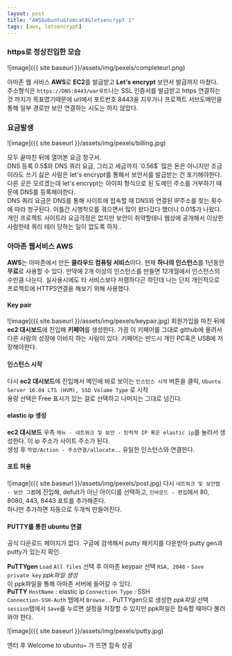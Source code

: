 ```yaml
---
layout: post
title: "AWS&ubuntu&tomcat8&letsencrypt 1"
tags: [aws, letsencrypt]
---
```


### https로 정상진입한 모습

![image]({{ site.baseurl }}/assets/img/pexels/completeurl.png)
  
아마존 웹 서비스 **AWS**로 **EC2**를 발급받고 **Let's encrypt** 보안서 발급까지 마쳤다.  
주소형식은 `https://DNS:8443/war루트`나는 SSL 인증서를 발급받고 https 연결하는 것 까지가 목표였기때문에 url에서 포트번호 8443을 지우거나 프로젝트 서브도메인을 통해 일부 경로만 보안 연결하는 시도는 하지 않았다.


### 요금발생

![image]({{ site.baseurl }}/assets/img/pexels/billing.jpg)
  
모두 끝마친 뒤에 열어본 요금 청구서.  
DNS 등록 0.5$와 DNS 쿼리 요금, 그리고 세금까지 `0.56$` 많은 돈은 아니지만 조금이라도 쓰기 싫은 사람은 let's encrypt를 통해서 보안서를 발급받는 건 포기해야한다. 다른 곳은 모르겠는데 let's encrypt는 아이피 형식으로 된 도메인 주소를 거부하기 때문에 DNS를 등록해야한다.  
DNS 쿼리 요금은 DNS를 통해 사이트에 접속할 때 DNS와 연결된 IP주소를 찾는 횟수에 따라 청구된다. 이틀간 시행착오를 겪으면서 많이 왔다갔다 했더니 0.01$가 나왔다. 개인 프로젝트 사이트라 요금걱정은 없지만 보안이 취약할테니 웹상에 공개해서 이상한 사람한테 쿼리 테러 당하는 일이 없도록 하자..  

### 아마존 웹서비스 AWS

**AWS**는 아마존에서 만든 **클라우드 컴퓨팅 서비스**이다. 현재 **하나의 인스턴스**를 1년동안 **무료**로 사용할 수 있다. 만약에 2개 이상의 인스턴스를 만들면 12개월에서 인스턴스의 수만큼 나눈다. 실사용시에도 타 서비스보다 저렴하다곤 하던데 나는 단지 개인적으로 프로젝트에 HTTPS연결을 해보기 위해 사용했다.  


#### Key pair

![image]({{ site.baseurl }}/assets/img/pexels/keypair.jpg)
회원가입을 마친 뒤에 **ec2 대시보드**에 진입해 **키페어**를 생성한다. 가끔 이 키페어를 그대로 github에 올려서 다른 사람의 성장에 이바지 하는 사람이 있다. 키페어는 반드시 개인 PC혹은 USB에 저장해야한다.  


#### 인스턴스 시작

다시 **ec2 대시보드**에 진입해서 메인에 바로 보이는 `인스턴스 시작` 버튼을 클릭, `Ubuntu Server 16.04 LTS (HVM), SSD Volume Type` 로 시작  
용량 선택은 Free 표시가 있는 걸로 선택하고 나머지는 그대로 넘긴다.  

#### elastic ip 생성
**ec2 대시보드** 우측 `메뉴 - 네트워크 및 보안 - 탄력적 IP 혹은 elastic ip`를 눌러서 생성한다. 이 ip 주소가 사이트 주소가 된다.  
생성 후 `작업/Action - 주소연결/allocate..` 유일한 인스턴스와 연결한다.  

#### 포트 허용
![image]({{ site.baseurl }}/assets/img/pexels/post.jpg)
다시 `네트워크 및 보안탭 - 보안 그룹`에 진입해, defult가 아닌 아이디를 선택하고, `인바운드 - 편집`에서 80, 8080, 443, 8443 포트를 추가해준다.  
하나만 추가하면 자동으로 두개씩 만들어진다.


#### PUTTY를 통한 ubuntu 연결
공식 다운로드 페이지가 없다. 구글에 검색해서 putty 패키지를 다운받아 putty gen과 putty가 있는지 확인.  

**PuTTYgen** `Load` `All files` 선택 후 아마존 keypair 선택 `RSA, 2048` - `Save private key` *ppk파일 생성*  
이 ppk파일을 통해 아마존 서버에 들어갈 수 있다.  
**PuTTY** `HostName` : elastic ip `Connection Type` : SSH  
`Connection-SSH-Auth` 탭에서 `Browse..` PuTTYgen으로 생성한 *ppk파일* 선택  
`session`탭에서 `Save`를 누르면 설정을 저장할 수 있지만 ppk파일은 접속할 때마다 불러와야 한다.  

![image]({{ site.baseurl }}/assets/img/pexels/putty.jpg)  

엔터 후 Welcome to ubuntu~ 가 뜨면 접속 성공